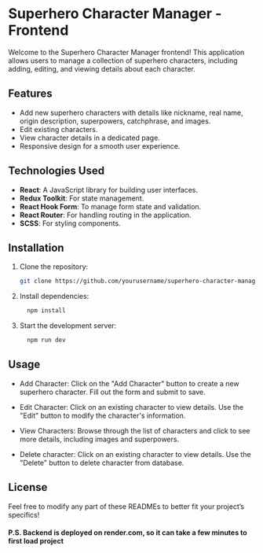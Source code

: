 # Superhero Character Manager - Frontend

Welcome to the Superhero Character Manager frontend! This application allows users to manage a collection of superhero characters, including adding, editing, and viewing details about each character.

## Features

- Add new superhero characters with details like nickname, real name, origin description, superpowers, catchphrase, and images.
- Edit existing characters.
- View character details in a dedicated page.
- Responsive design for a smooth user experience.

## Technologies Used

- **React**: A JavaScript library for building user interfaces.
- **Redux Toolkit**: For state management.
- **React Hook Form**: To manage form state and validation.
- **React Router**: For handling routing in the application.
- **SCSS**: For styling components.

## Installation

1. Clone the repository:

   ```bash
   git clone https://github.com/yourusername/superhero-character-manager-frontend.git
   ```

2. Install dependencies:

   ```bash
     npm install
   ```

3. Start the development server:

   ```bash
     npm run dev
   ```

## Usage

- Add Character: Click on the "Add Character" button to create a new superhero character. Fill out the form and submit to save.

- Edit Character: Click on an existing character to view details. Use the "Edit" button to modify the character's information.

- View Characters: Browse through the list of characters and click to see more details, including images and superpowers.

- Delete character: Click on an existing character to view details. Use the "Delete" button to delete character from database.

## License

Feel free to modify any part of these READMEs to better fit your project’s specifics!

#### P.S. Backend is deployed on render.com, so it can take a few minutes to first load project
